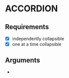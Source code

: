 # ACCORDION

## Requirements

- [x] independently collapsible
- [x] one at a time collapsible

## Arguments

* 